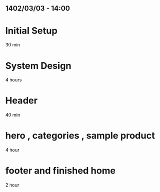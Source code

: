 ## 1402/03/03 - 14:00

# Initial Setup

30 min

# System Design

4 hours

# Header

40 min

# hero , categories , sample product

4 hour

# footer and finished home

2 hour
